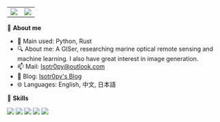 <table>
  <tr>
    <td>
        <img src="https://github-readme-stats.vercel.app/api?username=isotr0py&count_private=true&include_all_commits=true&show_icons=true&theme=transparent&hide_border=true" />
    </td>
    <td>
        <img src="https://github-readme-stats.vercel.app/api/top-langs/?username=Isotr0py&layout=compact&theme=transparent&hide_border=true" />
    </td>
  </tr>
</table>

🤖 **About me**

- 🔭 Main used: Python, Rust
- 🔍 About me: A GISer, researching marine optical remote sensing and machine learning. I also have great interest in image generation.
- 📫 Mail: Isotr0py@outlook.com
- 📕 Blog: [Isotr0py's Blog](https://isotr0py.github.io/)
- 🌐 Languages: English, 中文, 日本語

📜 **Skills**

![](https://img.shields.io/badge/-Python-3e74a2?style=flat-square&logo=Python&logoColor=fff)
![](https://img.shields.io/badge/Linux-DAA520?style=flat-square&logo=linux&logoColor=fff)
![](https://img.shields.io/badge/-Git-B22222?style=flat-square&logo=Git&logoColor=fff)
![](https://img.shields.io/badge/Colab-F9AB00?style=flat-square&logo=googlecolab&color=525252)
![](https://img.shields.io/badge/VSCode-0078D4?style=flat-square&logo=visual%20studio%20code&logoColor=white)
